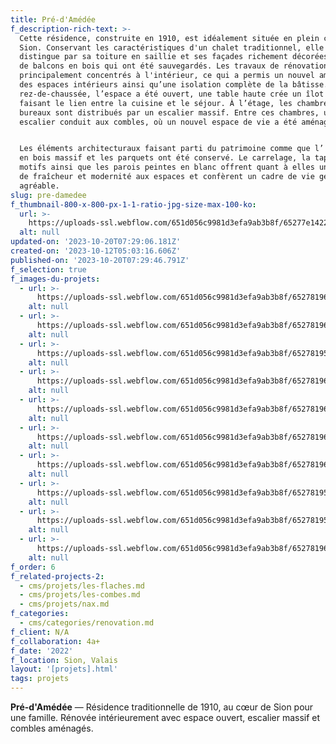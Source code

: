 ```yaml
---
title: Pré-d'Amédée
f_description-rich-text: >-
  Cette résidence, construite en 1910, est idéalement située en plein cœur de
  Sion. Conservant les caractéristiques d'un chalet traditionnel, elle se
  distingue par sa toiture en saillie et ses façades richement décorées, ornées
  de balcons en bois qui ont été sauvegardés. Les travaux de rénovation se sont
  principalement concentrés à l'intérieur, ce qui a permis un nouvel aménagement
  des espaces intérieurs ainsi qu’une isolation complète de la bâtisse. Au
  rez-de-chaussée, l’espace a été ouvert, une table haute crée un îlot central
  faisant le lien entre la cuisine et le séjour. À l’étage, les chambres et
  bureaux sont distribués par un escalier massif. Entre ces chambres, un nouvel
  escalier conduit aux combles, où un nouvel espace de vie a été aménagé.


  Les éléments architecturaux faisant parti du patrimoine comme que l’ escaliers
  en bois massif et les parquets ont été conservé. Le carrelage, la tapisserie à
  motifs ainsi que les parois peintes en blanc offrent quant à elles une touche
  de fraîcheur et modernité aux espaces et confèrent un cadre de vie générale
  agréable.
slug: pre-damedee
f_thumbnail-800-x-800-px-1-1-ratio-jpg-size-max-100-ko:
  url: >-
    https://uploads-ssl.webflow.com/651d056c9981d3efa9ab3b8f/65277e142237331bccfb1a72_64a7e3e1500c505242de5991_preamede-thumbnail.jpeg
  alt: null
updated-on: '2023-10-20T07:29:06.181Z'
created-on: '2023-10-12T05:03:16.606Z'
published-on: '2023-10-20T07:29:46.791Z'
f_selection: true
f_images-du-projets:
  - url: >-
      https://uploads-ssl.webflow.com/651d056c9981d3efa9ab3b8f/652781966368425b9e3ed47c_predamedee-06.jpg
    alt: null
  - url: >-
      https://uploads-ssl.webflow.com/651d056c9981d3efa9ab3b8f/65278196f1d7d3709d461d6f_predamedee-05.jpg
    alt: null
  - url: >-
      https://uploads-ssl.webflow.com/651d056c9981d3efa9ab3b8f/652781956d034d8c644592ea_predamedee-07.jpg
    alt: null
  - url: >-
      https://uploads-ssl.webflow.com/651d056c9981d3efa9ab3b8f/65278196f1d7d3709d461d87_predamedee-01.jpg
    alt: null
  - url: >-
      https://uploads-ssl.webflow.com/651d056c9981d3efa9ab3b8f/6527819641a3b58a610cca02_predamedee-02.jpg
    alt: null
  - url: >-
      https://uploads-ssl.webflow.com/651d056c9981d3efa9ab3b8f/6527819619666fe579483eb5_predamedee-03.jpg
    alt: null
  - url: >-
      https://uploads-ssl.webflow.com/651d056c9981d3efa9ab3b8f/652781966368425b9e3ed537_predamedee-04.jpg
    alt: null
  - url: >-
      https://uploads-ssl.webflow.com/651d056c9981d3efa9ab3b8f/652781952d2a8429f8d2c4af_predamedee-highlight-01.jpg
    alt: null
  - url: >-
      https://uploads-ssl.webflow.com/651d056c9981d3efa9ab3b8f/65278195ffb6ccecd3e424d0_predamedee-thumbnail.jpg
    alt: null
  - url: >-
      https://uploads-ssl.webflow.com/651d056c9981d3efa9ab3b8f/6527819693848f1d09bacb64_predamedee-highlight-02.jpg
    alt: null
f_order: 6
f_related-projects-2:
  - cms/projets/les-flaches.md
  - cms/projets/les-combes.md
  - cms/projets/nax.md
f_categories:
  - cms/categories/renovation.md
f_client: N/A
f_collaboration: 4a+
f_date: '2022'
f_location: Sion, Valais
layout: '[projets].html'
tags: projets
---
```


**Pré-d'Amédée** — Résidence traditionnelle de 1910, au cœur de Sion pour une famille. Rénovée intérieurement avec espace ouvert, escalier massif et combles aménagés.
